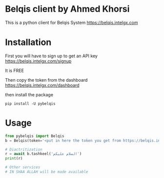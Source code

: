 # Belqis client by Ahmed Khorsi

This is a python client for Belqis System
https://belqis.intelgx.com

# Installation

First you will have to sign up to get an API key
https://belqis.intelgx.com/signup

It is FREE

Then copy the token from the dashboard
https://belqis.intelgx.com/dashboard

then install the package

`pip install -U pybelqis`

# Usage

```python
from pybelqis import Belqis
b = Belqis(token='<put in here the token you get from https://belqis.intelgx.com/dashboard>')

# Diactritization
r = await b.tashkeel('السلام عليكم')
print(r)

# Other services
# IN SHAA ALLAH will be made available
```
